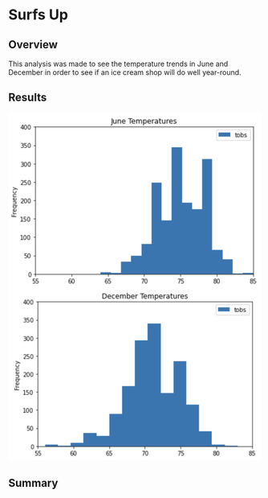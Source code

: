 # Surfs Up
## Overview
This analysis was made to see the temperature trends in June and December in order to see if an ice cream shop will do well year-round.

## Results
![Alt text](https://github.com/dntalx/surfs_up/blob/main/Resources/June_graph.png)
![Alt text](https://github.com/dntalx/surfs_up/blob/main/Resources/Dec_graph.png)

## Summary
